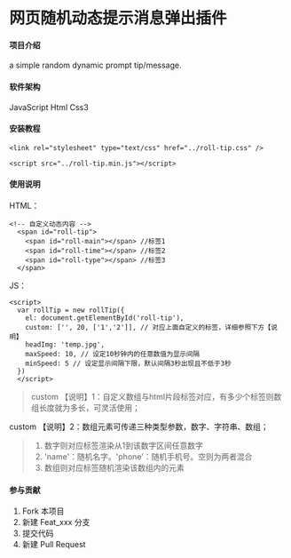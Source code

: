 # 网页随机动态提示消息弹出插件

#### 项目介绍
a simple random dynamic prompt tip/message.

#### 软件架构
JavaScript Html Css3

#### 安装教程

`<link rel="stylesheet" type="text/css" href="../roll-tip.css" />`

`<script src="../roll-tip.min.js"></script>`

#### 使用说明
HTML：

	<!-- 自定义动态内容 -->
	  <span id="roll-tip">
	    <span id="roll-main"></span> //标签1
	    <span id="roll-time"></span> //标签2
	    <span id="roll-type"></span> //标签3
	  </span>
	 
JS：

	<script>
	  var rollTip = new rollTip({
	    el: document.getElementById('roll-tip'),
	    custom: ['', 20, ['1','2']], // 对应上面自定义的标签，详细参照下方【说明】
	    headImg: 'temp.jpg',
	    maxSpeed: 10, // 设定10秒钟内的任意数值为显示间隔
	    minSpeed: 5 // 设定显示间隔下限，默认间隔3秒出现且不低于3秒
	  })
	  </script>
	  

>   custom 【说明】1：自定义数组与html片段标签对应，有多少个标签则数组长度就为多长，可灵活使用；
> 
  custom 【说明】2：数组元素可传递三种类型参数，数字、字符串、数组；
  
> 1. 数字则对应标签渲染从1到该数字区间任意数字
> 2. 'name'：随机名字。'phone'：随机手机号。空则为两者混合
> 3. 数组则对应标签随机渲染该数组内的元素

#### 参与贡献

1. Fork 本项目
2. 新建 Feat_xxx 分支
3. 提交代码
4. 新建 Pull Request
